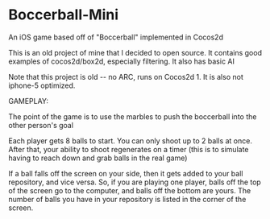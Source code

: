 Boccerball-Mini
===============

An iOS game based off of "Boccerball" implemented in Cocos2d

This is an old project of mine that I decided to open source. It contains good examples of cocos2d/box2d, especially
filtering. It also has basic AI

Note that this project is old -- no ARC, runs on Cocos2d 1. It is also not iphone-5 optimized. 

GAMEPLAY:

The point of the game is to use the marbles to push the boccerball into the other person's goal

Each player gets 8 balls to start. 
You can only shoot up to 2 balls at once. After that, your ability to shoot regenerates on a timer 
(this is to simulate having to reach down and grab balls in the real game)

If a ball falls off the screen on your side, then it gets added to your ball repository, and vice versa. So, if you
are playing one player, balls off the top of the screen go to the computer, and balls off the bottom are yours.
The number of balls you have in your repository is listed in the corner of the screen. 

